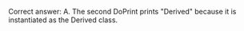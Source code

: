 Correct answer: A.
The second DoPrint prints "Derived" because it is instantiated as the Derived class.
